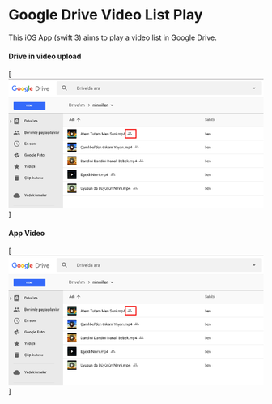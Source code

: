 Google Drive Video List Play
======
This iOS App (swift 3) aims to play a video list in Google Drive.


#### <i class="icon-video"></i> Drive in video upload
[![](https://github.com/hakanozer/GoogleDriveVideoPlay/blob/master/Screen/drive_screen.png)]


#### <i class="icon-film"></i> App Video
[![](https://github.com/hakanozer/GoogleDriveVideoPlay/blob/master/Screen/drive_screen.png)]

